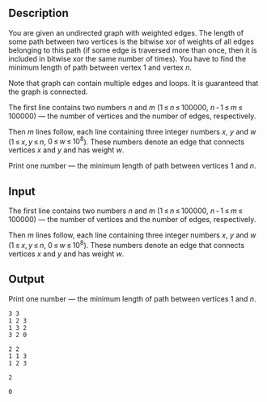 ## Description

<div><p>You are given an undirected graph with weighted edges. The length of some path between two vertices is the bitwise xor of weights of all edges belonging to this path (if some edge is traversed more than once, then it is included in bitwise xor the same number of times). You have to find the minimum length of path between vertex <span class="tex-span">1</span> and vertex <span class="tex-span"><i>n</i></span>.</p><p><span class="tex-font-style-bf">Note that graph can contain multiple edges and loops. It is guaranteed that the graph is connected.</span></p></div><div class="input-specification"><p>The first line contains two numbers <span class="tex-span"><i>n</i></span> and <span class="tex-span"><i>m</i></span> (<span class="tex-span">1 ≤ <i>n</i> ≤ 100000</span>, <span class="tex-span"><i>n</i> - 1 ≤ <i>m</i> ≤ 100000</span>) — the number of vertices and the number of edges, respectively.</p><p>Then <span class="tex-span"><i>m</i></span> lines follow, each line containing three integer numbers <span class="tex-span"><i>x</i></span>, <span class="tex-span"><i>y</i></span> and <span class="tex-span"><i>w</i></span> (<span class="tex-span">1 ≤ <i>x</i>, <i>y</i> ≤ <i>n</i></span>, <span class="tex-span">0 ≤ <i>w</i> ≤ 10<sup class="upper-index">8</sup></span>). These numbers denote an edge that connects vertices <span class="tex-span"><i>x</i></span> and <span class="tex-span"><i>y</i></span> and has weight <span class="tex-span"><i>w</i></span>.</p></div><div class="output-specification"><p>Print one number — the minimum length of path between vertices <span class="tex-span">1</span> and <span class="tex-span"><i>n</i></span>.</p></div>

## Input

<p>The first line contains two numbers <span class="tex-span"><i>n</i></span> and <span class="tex-span"><i>m</i></span> (<span class="tex-span">1 ≤ <i>n</i> ≤ 100000</span>, <span class="tex-span"><i>n</i> - 1 ≤ <i>m</i> ≤ 100000</span>) — the number of vertices and the number of edges, respectively.</p><p>Then <span class="tex-span"><i>m</i></span> lines follow, each line containing three integer numbers <span class="tex-span"><i>x</i></span>, <span class="tex-span"><i>y</i></span> and <span class="tex-span"><i>w</i></span> (<span class="tex-span">1 ≤ <i>x</i>, <i>y</i> ≤ <i>n</i></span>, <span class="tex-span">0 ≤ <i>w</i> ≤ 10<sup class="upper-index">8</sup></span>). These numbers denote an edge that connects vertices <span class="tex-span"><i>x</i></span> and <span class="tex-span"><i>y</i></span> and has weight <span class="tex-span"><i>w</i></span>.</p>

## Output

<p>Print one number — the minimum length of path between vertices <span class="tex-span">1</span> and <span class="tex-span"><i>n</i></span>.</p>





```input1
3 3
1 2 3
1 3 2
3 2 0

```




```input2
2 2
1 1 3
1 2 3

```




```output1
2

```




```output2
0

```


